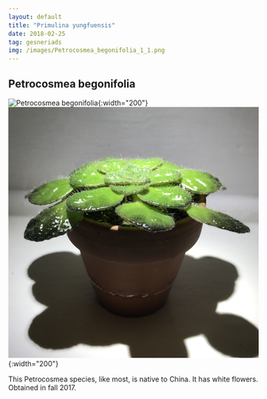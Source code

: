 ```yaml
---
layout: default
title: "Primulina yungfuensis"
date: 2018-02-25
tag: gesneriads
img: /images/Petrocosmea_begonifolia_1_1.png
---
```


## Petrocosmea begonifolia

![Petrocosmea begonifolia](/images/Petrocosmea_begonifolia_1_1.png){:width="200"}
![Petrocosmea begonifolia](/images/Petrocosmea_begonifolia_2_1.png){:width="200"}

This Petrocosmea species, like most, is native to China. It has white flowers. Obtained in fall 2017. 

